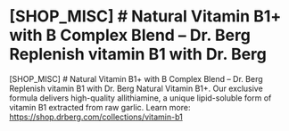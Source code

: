 # [SHOP_MISC] # Natural Vitamin B1+ with B Complex Blend – Dr. Berg Replenish vitamin B1 with Dr. Berg

[SHOP_MISC] # Natural Vitamin B1+ with B Complex Blend – Dr. Berg Replenish vitamin B1 with Dr. Berg Natural Vitamin B1+. Our exclusive formula delivers high-quality allithiamine, a unique lipid-soluble form of vitamin B1 extracted from raw garlic.
Learn more: https://shop.drberg.com/collections/vitamin-b1
